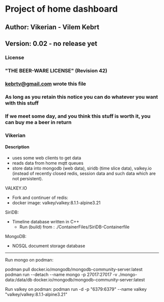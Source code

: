 # Project of home dashboard #

## Author: Vikerian - Vilem Kebrt ##

## Version: 0.02 - no release yet ##

### License

### "THE BEER-WARE LICENSE" (Revision 42)

### <kebrtv@gmail.com> wrote this file

### As long as you retain this notice you can do whatever you want with this stuff

### If we meet some day, and you think this stuff is worth it, you can buy me a beer in return

### Vikerian

#### Description

- uses some web clients to get data
- reads data from home mqtt queues
- store data into mongodb (web data),
  siridb (time slice data),
  valkey.io (instead of recently closed redis,
  session data and such data which are not persistent).

VALKEY.IO

- Fork and continuer of redis:
- docker image: valkey/valkey:8.1.1-alpine3.21

SiriDB:

- Timeline database written in C++
  - Run (build) from : ./ContainerFiles/SiriDB-Containerfile

MongoDB:

- NOSQL document storage database

---

Run mongo on podman:

podman pull docker.io/mongodb/mongodb-community-server:latest
podman run --detach --name mongo -p 27017:27017 -v ./mongo-data:/data/db docker.io/mongodb/mongodb-community-server:latest

Run valkey on podman:
podman run -d -p "6379:6379" --name valkey "valkey/valkey:8.1.1-alpine3.21"
